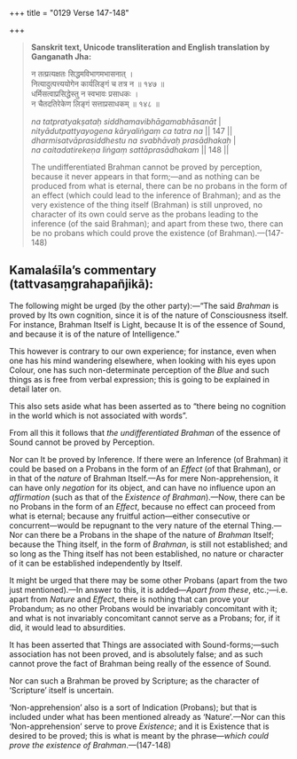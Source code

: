 +++
title = "0129 Verse 147-148"

+++
> **Sanskrit text, Unicode transliteration and English translation by Ganganath Jha:** 
>
> न तत्प्रत्यक्षतः सिद्धमविभागमभासनात् ।  
> नित्यादुत्पत्त्ययोगेन कार्यलिङ्गं च तत्र न ॥ १४७ ॥  
> धर्मिसत्वाप्रसिद्धेस्तु न स्वभावः प्रसाधकः ।  
> न चैतदतिरेकेण लिङ्गं सत्ताप्रसाधकम् ॥ १४८ ॥ 
>
> *na tatpratyakṣataḥ siddhamavibhāgamabhāsanāt* \|  
> *nityādutpattyayogena kāryaliṅgaṃ ca tatra na* \|\| 147 \|\|  
> *dharmisatvāprasiddhestu na svabhāvaḥ prasādhakaḥ* \|  
> *na caitadatirekeṇa liṅgaṃ sattāprasādhakam* \|\| 148 \|\| 
>
> The undifferentiated Brahman cannot be proved by perception, because it never appears in that form;—and as nothing can be produced from what is eternal, there can be no probans in the form of an effect (which could lead to the inference of Brahman); and as the very existence of the thing itself (Brahman) is still unproved, no character of its own could serve as the probans leading to the inference (of the said Brahman); and apart from these two, there can be no probans which could prove the existence (of Brahman).—(147-148)



## Kamalaśīla’s commentary (tattvasaṃgrahapañjikā):

The following might be urged (by the other party):—“The said *Brahman* is proved by Its own cognition, since it is of the nature of Consciousness itself. For instance, Brahman Itself is Light, because It is of the essence of Sound, and because it is of the nature of Intelligence.”

This however is contrary to our own experience; for instance, even when one has his mind wandering elsewhere, when looking with his eyes upon Colour, one has such non-determinate perception of the *Blue* and such things as is free from verbal expression; this is going to be explained in detail later on.

This also sets aside what has been asserted as to “there being no cognition in the world which is not associated with words”.

From all this it follows that *the undifferentiated Brahman* of the essence of Sound cannot be proved by Perception.

Nor can It be proved by Inference. If there were an Inference (of Brahman) it could be based on a Probans in the form of an *Effect* (of that Brahman), or in that of the *nature* of Brahman Itself.—As for mere Non-apprehension, it can have only *negation* for its object, and can have no influence upon an *affirmation* (such as that of the *Existence of Brahman*).—Now, there can be no Probans in the form of an *Effect*, because no effect can proceed from what is eternal; because any fruitful action—either consecutive or concurrent—would be repugnant to the very nature of the eternal Thing.—Nor can there be a Probans in the shape of the nature of *Brahman* Itself; because the Thing itself, in the form of *Brahman*, is still not established; and so long as the Thing itself has not been established, no nature or character of it can be established independently by Itself.

It might be urged that there may be some other Probans (apart from the two just mentioned).—In answer to this, it is added—*Apart from these*, etc.;—i.e. apart from *Nature* and *Effect*, there is nothing that can prove your Probandum; as no other Probans would be invariably concomitant with it; and what is not invariably concomitant cannot serve as a Probans; for, if it did, it would lead to absurdities.

It has been asserted that Things are associated with Sound-forms;—such association has not been proved, and is absolutely false; and as such cannot prove the fact of Brahman being really of the essence of Sound.

Nor can such a Brahman be proved by Scripture; as the character of ‘Scripture’ itself is uncertain.

‘Non-apprehension’ also is a sort of Indication (Probans); but that is included under what has been mentioned already as ‘Nature’.—Nor can this ‘Non-apprehension’ serve to prove *Existence*; and it is Existence that is desired to be proved; this is what is meant by the phrase—*which could prove the existence of Brahman*.—(147-148)


